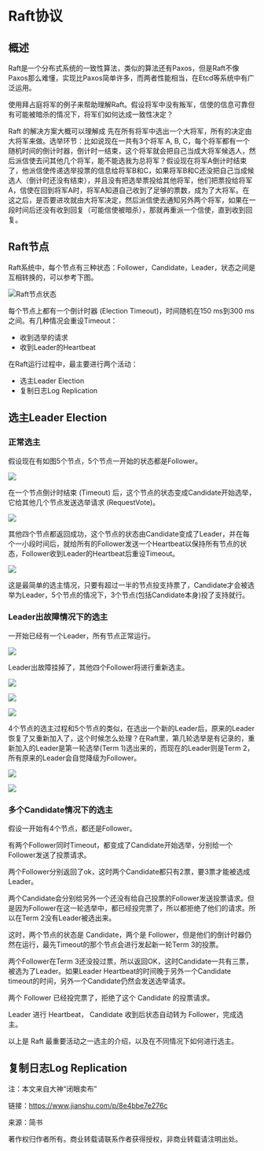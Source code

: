 # Raft协议

## 概述

Raft是一个分布式系统的一致性算法，类似的算法还有Paxos，但是Raft不像Paxos那么难懂，实现比Paxos简单许多，而两者性能相当，在Etcd等系统中有广泛运用。

使用拜占庭将军的例子来帮助理解Raft。假设将军中没有叛军，信使的信息可靠但有可能被暗杀的情况下，将军们如何达成一致性决定？

Raft 的解决方案大概可以理解成 先在所有将军中选出一个大将军，所有的决定由大将军来做。选举环节：比如说现在一共有3个将军 A, B, C，每个将军都有一个随机时间的倒计时器，倒计时一结束，这个将军就会把自己当成大将军候选人，然后派信使去问其他几个将军，能不能选我为总将军？假设现在将军A倒计时结束了，他派信使传递选举投票的信息给将军B和C，如果将军B和C还没把自己当成候选人（倒计时还没有结束），并且没有把选举票投给其他将军，他们把票投给将军A，信使在回到将军A时，将军A知道自己收到了足够的票数，成为了大将军。在这之后，是否要进攻就由大将军决定，然后派信使去通知另外两个将军，如果在一段时间后还没有收到回复（可能信使被暗杀），那就再重派一个信使，直到收到回复。

## Raft节点

Raft系统中，每个节点有三种状态：Follower，Candidate，Leader，状态之间是互相转换的，可以参考下图。

![Raft节点状态](https://github.com/OucMan/TrafficEngineering/blob/main/future-work/Raft/pic/raft_node.png)

每个节点上都有一个倒计时器 (Election Timeout)，时间随机在150 ms到300 ms之间。有几种情况会重设Timeout：

* 收到选举的请求
* 收到Leader的Heartbeat

在Raft运行过程中，最主要进行两个活动：

* 选主Leader Election
* 复制日志Log Replication

## 选主Leader Election

### 正常选主

假设现在有如图5个节点，5个节点一开始的状态都是Follower。

![](https://github.com/OucMan/TrafficEngineering/blob/main/future-work/Raft/pic/1.png)


在一个节点倒计时结束 (Timeout) 后，这个节点的状态变成Candidate开始选举，它给其他几个节点发送选举请求 (RequestVote)。

![](https://github.com/OucMan/TrafficEngineering/blob/main/future-work/Raft/pic/2.png)

其他四个节点都返回成功，这个节点的状态由Candidate变成了Leader，并在每个一小段时间后，就给所有的Follower发送一个Heartbeat以保持所有节点的状态，Follower收到Leader的Heartbeat后重设Timeout。

![](https://github.com/OucMan/TrafficEngineering/blob/main/future-work/Raft/pic/3.png)

这是最简单的选主情况，只要有超过一半的节点投支持票了，Candidate才会被选举为Leader，5个节点的情况下，3个节点(包括Candidate本身)投了支持就行。

### Leader出故障情况下的选主

一开始已经有一个Leader，所有节点正常运行。

![](https://github.com/OucMan/TrafficEngineering/blob/main/future-work/Raft/pic/4.png)

Leader出故障挂掉了，其他四个Follower将进行重新选主。

![](https://github.com/OucMan/TrafficEngineering/blob/main/future-work/Raft/pic/5.png)

![](https://github.com/OucMan/TrafficEngineering/blob/main/future-work/Raft/pic/6.png)

![](https://github.com/OucMan/TrafficEngineering/blob/main/future-work/Raft/pic/7.png)

4个节点的选主过程和5个节点的类似，在选出一个新的Leader后，原来的Leader恢复了又重新加入了，这个时候怎么处理？在Raft里，第几轮选举是有记录的，重新加入的Leader是第一轮选举(Term 1)选出来的，而现在的Leader则是Term 2，所有原来的Leader会自觉降级为Follower。

![](https://github.com/OucMan/TrafficEngineering/blob/main/future-work/Raft/pic/8.png)

![](https://github.com/OucMan/TrafficEngineering/blob/main/future-work/Raft/pic/9.png)


### 多个Candidate情况下的选主

假设一开始有4个节点，都还是Follower。


有两个Follower同时Timeout，都变成了Candidate开始选举，分别给一个Follower发送了投票请求。


两个Follower分别返回了ok，这时两个Candidate都只有2票，要3票才能被选成Leader。


两个Candidate会分别给另外一个还没有给自己投票的Follower发送投票请求。但是因为Follower在这一轮选举中，都已经投完票了，所以都拒绝了他们的请求。所以在Term 2没有Leader被选出来。


这时，两个节点的状态是 Candidate，两个是 Follower，但是他们的倒计时器仍然在运行，最先Timeout的那个节点会进行发起新一轮Term 3的投票。


两个Follower在Term 3还没投过票，所以返回OK，这时Candidate一共有三票，被选为了Leader。如果Leader Heartbeat的时间晚于另外一个Candidate timeout的时间，另外一个Candidate仍然会发送选举请求。


两个 Follower 已经投完票了，拒绝了这个 Candidate 的投票请求。




Leader 进行 Heartbeat， Candidate 收到后状态自动转为 Follower，完成选主。

以上是 Raft 最重要活动之一选主的介绍，以及在不同情况下如何进行选主。






## 复制日志Log Replication


















注：本文来自大神“闭眼卖布”

链接：https://www.jianshu.com/p/8e4bbe7e276c

来源：简书

著作权归作者所有。商业转载请联系作者获得授权，非商业转载请注明出处。
